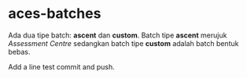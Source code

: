 # aces-batches

Ada dua tipe batch: **ascent** dan **custom**. Batch tipe **ascent** merujuk *Assessment Centre* sedangkan batch tipe **custom** adalah batch bentuk bebas.

Add a line test commit and push.
